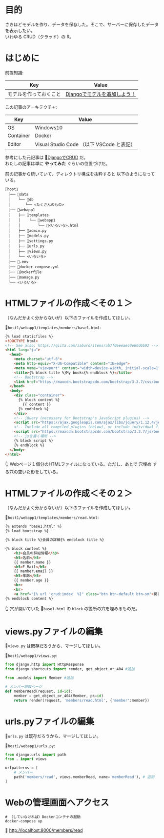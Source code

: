 # 目的

さきほどモデルを作り、データを保存した。そこで、サーバーに保存したデータを表示したい。  
いわゆる CRUD（クラッド）の R。  

# はじめに

前提知識:  

| Key                    | Value                                                                                 |
| ---------------------- | ------------------------------------------------------------------------------------- |
| モデルを作っておくこと | [Djangoでモデルを追加しよう！](https://qiita.com/muzudho1/items/2463cc006da69f5ed7b2) |

この記事のアーキテクチャ:  

| Key       | Value                                     |
| --------- | ----------------------------------------- |
| OS        | Windows10                                 |
| Container | Docker                                    |
| Editor    | Visual Studio Code （以下 VSCode と表記） |

参考にした元記事は 📖[DjangoでCRUD](https://qiita.com/zaburo/items/ab7f0eeeaec0e60d6b92) だ。  
わたしの記事は単に **やってみた** ぐらいの位置づけだ。  

前の記事から続いていて、ディレクトリ構成を抜粋すると 以下のようになっている。  

```plaintext
📂host1
　├── 📂data
　│　　└── 📂db
　│　　　　└── <たくさんのもの>
　├── 📂webapp1
　│　　├── 📂templates
　│　　│    └── 📂webapp1
　│　　│        └── 📄<いろいろ>.html
　│　　├── 📄admin.py
　│　　├── 📄models.py
　│　　├── 📄settings.py
　│　　├── 📄urls.py
　│　　├── 📄views.py
　│　　└── <いろいろ>
　├── 📄.env
　├── 🐳docker-compose.yml
　├── 🐳Dockerfile
　├── 📄manage.py
　└── <いろいろ>
```

# HTMLファイルの作成＜その１＞

（なんだかよく分からないが）以下のファイルを作成してほしい。  

📄`host1/webapp1/templates/members/base1.html`:  

```html
{% load staticfiles %}
<!DOCTYPE html>
<!-- See also: https://qiita.com/zaburo/items/ab7f0eeeaec0e60d6b92 -->
<html lang="ja">
  <head>
    <meta charset="utf-8">
    <meta http-equiv="X-UA-Compatible" content="IE=edge">
    <meta name="viewport" content="width=device-width, initial-scale=1">
    <title>{% block title %}My books{% endblock %}</title>
    <!-- Bootstrap -->
    <link href="https://maxcdn.bootstrapcdn.com/bootstrap/3.3.7/css/bootstrap.min.css" rel="stylesheet">
  </head>
  <body>
    <div class="container">
      {% block content %}
        {{ content }}
      {% endblock %}
    </div>
    <!-- jQuery (necessary for Bootstrap's JavaScript plugins) -->
    <script src="https://ajax.googleapis.com/ajax/libs/jquery/1.12.4/jquery.min.js"></script>
    <!-- Include all compiled plugins (below), or include individual files as needed -->
    <script src="https://maxcdn.bootstrapcdn.com/bootstrap/3.3.7/js/bootstrap.min.js"></script>
    <!-- jsを書く場所 -->
    {% block script %}
    {% endblock %}
  </body>
</html>
```

👆 Webページ１個分のHTMLファイルになっている。ただし、あとで 穴埋め する穴の空いた形をしている。  

# HTMLファイルの作成＜その２＞

（なんだかよく分からないが）以下のファイルを作成してほしい。  

📄`host1/webapp1/templates/members/read.html`:  

```html
{% extends "base1.html" %}
{% load bootstrap %}

{% block title %}会員の詳細{% endblock title %}

{% block content %}
    <h3>会員の詳細情報</h3>
    <h5>名前</h5>
    {{ member.name }}
    <h5>E-Mail</h5>
    {{ member.email }}
    <h5>年齢</h5>
    {{ member.age }}
    <br>
    <br>
    <a href="{% url 'crud:index' %}" class="btn btn-default btn-sm">戻る</a>
{% endblock content %}
```

👆 穴が開いていた 📄`base1.html` の `block` の箇所の穴を埋めるものだ。  

# views.pyファイルの編集

📄`views.py` は既存だろうから、マージしてほしい。  

📄`host1/webapp1/views.py`:  

```py
from django.http import HttpResponse
from django.shortcuts import render, get_object_or_404 #追加

from .models import Member #追加

# メンバー読取ページ
def memberRead(request, id=id):
    member = get_object_or_404(Member, pk=id)
    return render(request, 'members/read.html', {'member':member})
```

# urls.pyファイルの編集

📄`urls.py` は既存だろうから、マージしてほしい。  

📄`host1/webapp1/urls.py`:  

```py
from django.urls import path
from . import views

urlpatterns = [
    # メンバー
    path('members/read', views.memberRead, name='memberRead'), # 追加
]
```

# Webの管理画面へアクセス

```shell
# （していなければ）Dockerコンテナの起動
docker-compose up
```

📖 [http://localhost:8000/members/read](http://localhost:8000/members/read)  
